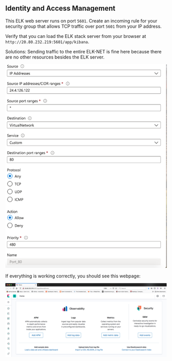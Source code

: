 ## Identity and Access Management

This ELK web server runs on port `5601`. Create an incoming rule for your security group that allows TCP traffic over port `5601` from your IP address.

Verify that you can load the ELK stack server from your browser at `http://20.80.232.219:5601/app/kibana`.

Solutions:
Sending traffic to the entire ELK-NET is fine here because there are no other resources besides the ELK server.

![](Images/Security_group.png)

If everything is working correctly, you should see this webpage:

![](Images/Kibana_Home.png)


